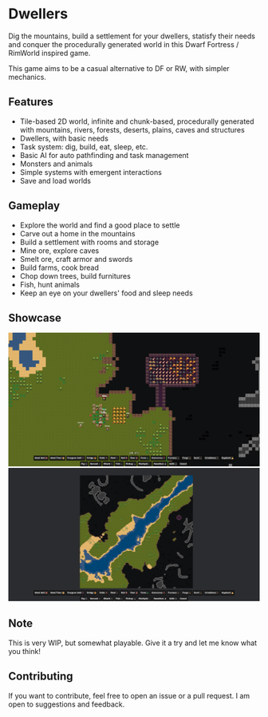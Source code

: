 # Dwellers

Dig the mountains, build a settlement for your dwellers, statisfy their needs and conquer the procedurally generated world in this Dwarf Fortress / RimWorld inspired game.

This game aims to be a casual alternative to DF or RW, with simpler mechanics.

## Features

- Tile-based 2D world, infinite and chunk-based, procedurally generated with mountains, rivers, forests, deserts, plains, caves and structures
- Dwellers, with basic needs
- Task system: dig, build, eat, sleep, etc.
- Basic AI for auto pathfinding and task management
- Monsters and animals
- Simple systems with emergent interactions
- Save and load worlds

## Gameplay

- Explore the world and find a good place to settle
- Carve out a home in the mountains
- Build a settlement with rooms and storage
- Mine ore, explore caves
- Smelt ore, craft armor and swords
- Build farms, cook bread
- Chop down trees, build furnitures
- Fish, hunt animals
- Keep an eye on your dwellers' food and sleep needs

## Showcase

![](docs/screenshot1.png)
![](docs/screenshot2.png)

## Note

This is very WIP, but somewhat playable. Give it a try and let me know what you think!

## Contributing

If you want to contribute, feel free to open an issue or a pull request. I am open to suggestions and feedback.

